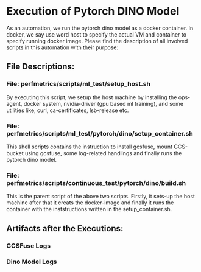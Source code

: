 # Execution of Pytorch DINO Model

As an automation, we run the pytorch dino model as a docker container. In docker,
we say use word host to specify the actual VM and container to specify running
docker image. Please find the description of all involved scripts in this 
automation with their purpose:

## File Descriptions:

### File: perfmetrics/scripts/ml_test/setup_host.sh
By executing this script, we setup the host machine by installing the ops-agent,
docker system, nvidia-driver (gpu based ml training), and some utilities like,
curl, ca-certificates, lsb-release etc.

### File: perfmetrics/scripts/ml_test/pytorch/dino/setup_container.sh
This shell scripts contains the instruction to install gcsfuse, mount GCS-bucket
using gcsfuse, some log-related handlings and finally runs the pytorch dino model.

### File: perfmetrics/scripts/continuous_test/pytorch/dino/build.sh
This is the parent script of the above two scripts. Firstly, it sets-up the host
machine after that it creats the docker-image and finally it runs the container
with the inststructions written in the setup_container.sh.

## Artifacts after the Executions:

### GCSFuse Logs

### Dino Model Logs





